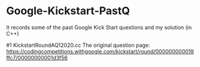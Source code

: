 # Google-Kickstart-PastQ
It records some of the past Google Kick Start questions and my solution (in C++)

#1 KickstartRoundAQ12020.cc
The original question page:
https://codingcompetitions.withgoogle.com/kickstart/round/000000000019ffc7/00000000001d3f56

